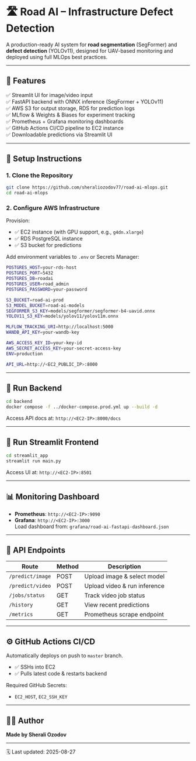 # 🛣️ Road AI – Infrastructure Defect Detection

A production-ready AI system for **road segmentation** (SegFormer) and **defect detection** (YOLOv11), designed for UAV-based monitoring and deployed using full MLOps best practices.

---

## 🚀 Features

✅ Streamlit UI for image/video input  
✅ FastAPI backend with ONNX inference (SegFormer + YOLOv11)  
✅ AWS S3 for output storage, RDS for prediction logs  
✅ MLflow & Weights & Biases for experiment tracking  
✅ Prometheus + Grafana monitoring dashboards  
✅ GitHub Actions CI/CD pipeline to EC2 instance  
✅ Downloadable predictions via Streamlit UI

---

## 🔧 Setup Instructions

### 1. Clone the Repository

```bash
git clone https://github.com/sheraliozodov77/road-ai-mlops.git
cd road-ai-mlops
```

### 2. Configure AWS Infrastructure

Provision:
- ✅ EC2 instance (with GPU support, e.g., `g4dn.xlarge`)
- ✅ RDS PostgreSQL instance
- ✅ S3 bucket for predictions

Add environment variables to `.env` or Secrets Manager:

```bash
POSTGRES_HOST=your-rds-host
POSTGRES_PORT=5432
POSTGRES_DB=roadai
POSTGRES_USER=road_admin
POSTGRES_PASSWORD=your-password

S3_BUCKET=road-ai-prod
S3_MODEL_BUCKET=road-ai-models
SEGFORMER_S3_KEY=models/segformer/segformer-b4-uavid.onnx
YOLOV11_S3_KEY=models/yolov11/yolov11m.onnx

MLFLOW_TRACKING_URI=http://localhost:5000
WANDB_API_KEY=your-wandb-key

AWS_ACCESS_KEY_ID=your-key-id
AWS_SECRET_ACCESS_KEY=your-secret-access-key
ENV=production

API_URL=http://<EC2_PUBLIC_IP>:8000
```

---

## 🚀 Run Backend

```bash
cd backend
docker compose -f ../docker-compose.prod.yml up --build -d
```

Access API docs at: `http://<EC2-IP>:8000/docs`

---

## 🧠 Run Streamlit Frontend

```bash
cd streamlit_app
streamlit run main.py
```

Access UI at: `http://<EC2-IP>:8501`

---

## 📊 Monitoring Dashboard

- **Prometheus**: `http://<EC2-IP>:9090`
- **Grafana**: `http://<EC2-IP>:3000`  
  Load dashboard from: `grafana/road-ai-fastapi-dashboard.json`

---

## 🧪 API Endpoints

| Route              | Method | Description                  |
|--------------------|--------|------------------------------|
| `/predict/image`   | POST   | Upload image & select model  |
| `/predict/video`   | POST   | Upload video & run inference |
| `/jobs/status`     | GET    | Track video job status       |
| `/history`         | GET    | View recent predictions      |
| `/metrics`         | GET    | Prometheus scrape endpoint   |

---

## ⚙️ GitHub Actions CI/CD

Automatically deploys on push to `master` branch.

- ✅ SSHs into EC2
- ✅ Pulls latest code & restarts backend

Required GitHub Secrets:
- `EC2_HOST`, `EC2_SSH_KEY`

---

## 👨‍💻 Author

**Made by Sherali Ozodov**

---

🗓️ Last updated: 2025-08-27
